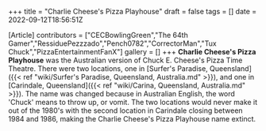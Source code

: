+++
title = "Charlie Cheese's Pizza Playhouse"
draft = false
tags = []
date = 2022-09-12T18:56:51Z

[Article]
contributors = ["CECBowlingGreen","The 64th Gamer","RessiduePezzzado","Pench0782","CorrectorMan","Tux Chuck","PizzaEntertainmentFanX"]
gallery = []
+++
**Charlie Cheese's Pizza Playhouse** was the Australian version of Chuck E. Cheese's Pizza Time Theatre. There were two locations, one in [Surfer's Paradise, Queensland]({{< ref "wiki/Surfer's Paradise, Queensland, Australia.md" >}}), and one in [Carindale, Queensland]({{< ref "wiki/Carina, Queensland, Australia.md" >}}). The name was changed because in Australian English, the word 'Chuck' means to throw up, or vomit. The two locations would never make it out of the 1980's with the second location in Carindale closing between 1984 and 1986, making the Charlie Cheese's Pizza Playhouse name extinct.